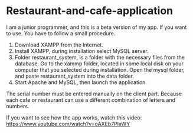 # Restaurant-and-cafe-application
I am a junior programmer, and this is a beta version of my app.
If you want to use.
You have to follow a small procedure.
1. Download XAMPP from the Internet.
2. Install XAMPP, during installation select MySQL server.
3. Folder restaurant_system, is a folder with the necessary files from the database.
Go to the xammp folder, located in some local disk on your computer that you selected during installation. Open the mysql folder, and paste restaurant_system into the data folder.
4. Start Apache and MySQL, then launch the application.

 The serial number must be entered manually on the client part. Because each cafe or restaurant can use a different combination of letters and numbers.
 
If you want to see how the app works, watch this video:
https://www.youtube.com/watch?v=oAXEb7PleWY
